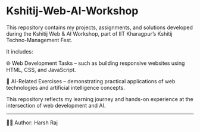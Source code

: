 # Kshitij-Web-AI-Workshop
This repository contains my projects, assignments, and solutions developed during the Kshitij Web & AI Workshop, part of IIT Kharagpur’s Kshitij Techno-Management Fest.

It includes:

🌐 Web Development Tasks – such as building responsive websites using HTML, CSS, and JavaScript.

🤖 AI-Related Exercises – demonstrating practical applications of web technologies and artificial intelligence concepts.

This repository reflects my learning journey and hands-on experience at the intersection of web development and AI.

<hr>

👨‍💻 Author: Harsh Raj
